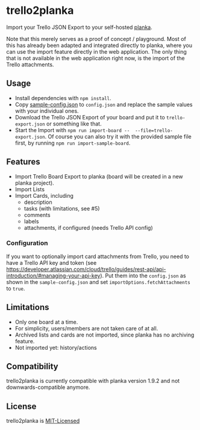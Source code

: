 # trello2planka

Import your Trello JSON Export to your self-hosted [planka](https://github.com/plankanban/planka).

Note that this merely serves as a proof of concept / playground. Most of this has already been adapted and integrated directly to planka, where you can use the import feature directly in the web application. The only thing that is not available in the web application right now, is the import of the Trello attachments. 

## Usage

* Install dependencies with `npm install`. 
* Copy [sample-config.json](sample-config.json) to `config.json` and replace the sample values with your individual ones.
* Download the Trello JSON Export of your board and put it to `trello-export.json` or something like that.
* Start the Import with `npm run import-board --  --file=trello-export.json`. Of course you can also try it with the provided sample file first, by running `npm run import-sample-board`.

## Features

* Import Trello Board Export to planka (board will be created in a new planka project). 
* Import Lists
* Import Cards, including
  * description
  * tasks (with limitations, see #5)
  * comments
  * labels
  * attachments, if configured (needs Trello API config)

### Configuration

If you want to optionally import card attachments from Trello, you need to have a Trello API key and token (see https://developer.atlassian.com/cloud/trello/guides/rest-api/api-introduction/#managing-your-api-key). Put them into the `config.json` as shown in the `sample-config.json` and set `importOptions.fetchAttachments` to `true`. 

## Limitations

* Only one board at a time. 
* For simplicity, users/members are not taken care of at all. 
* Archived lists and cards are not imported, since planka has no archiving feature. 
* Not imported yet: history/actions

## Compatibility

trello2planka is currently compatible with planka version 1.9.2 and not downwards-compatible anymore.

## License

trello2planka is [MIT-Licensed](LICENSE)
